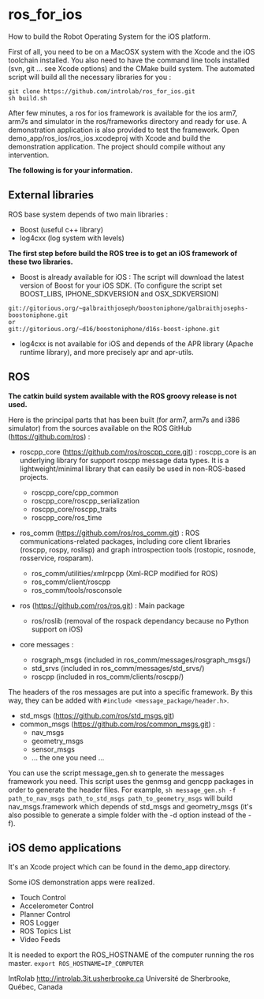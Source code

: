 ros_for_ios
===========

How to build the Robot Operating System for the iOS platform.

First of all, you need to be on a MacOSX system with the Xcode and the iOS toolchain
installed. You also need to have the command line tools installed (svn,
 git ... see Xcode options) and the CMake build system. The automated script will build all the necessary 
 libraries for you :

```
git clone https://github.com/introlab/ros_for_ios.git
sh build.sh
```

After few minutes, a ros for ios framework is available for the ios arm7, arm7s and
simulator in the ros/frameworks directory and ready for use. A demonstration 
application is also provided to test the framework. Open demo_app/ros_ios/ros_ios.xcodeproj with Xcode and 
build the demonstration application. The project should compile without any intervention.

**The following is for your information.**

External libraries
------------------

ROS base system depends of two main libraries :
* Boost (useful c++ library)
* log4cxx (log system with levels)

**The first step before build the ROS tree is to get an iOS framework of these
two libraries.**

* Boost is already available for iOS :
The script will download the latest version of Boost for your iOS SDK.
(To configure the script set BOOST_LIBS, IPHONE_SDKVERSION and OSX_SDKVERSION)

```
git://gitorious.org/~galbraithjoseph/boostoniphone/galbraithjosephs-boostoniphone.git
or
git://gitorious.org/~d16/boostoniphone/d16s-boost-iphone.git
```
 
* log4cxx is not available for iOS and depends of the APR library (Apache
runtime library), and more precisely apr and apr-utils.


ROS
---

**The catkin build system available with the ROS groovy release is not used.**

Here is the principal parts that has been built (for arm7, arm7s and i386
simulator) from the sources available on the ROS GitHub 
(https://github.com/ros) :

* roscpp_core (https://github.com/ros/roscpp_core.git) :
roscpp_core is an underlying library for support roscpp message data types. It is a 
lightweight/minimal library that can easily be used in non-ROS-based projects.
	- roscpp_core/cpp_common
	- roscpp_core/roscpp_serialization
	- roscpp_core/roscpp_traits
	- roscpp_core/ros_time

* ros_comm (https://github.com/ros/ros_comm.git) :
ROS communications-related packages, including core client libraries (roscpp, rospy,
roslisp) and graph introspection tools (rostopic, rosnode, rosservice, rosparam).
    - ros_comm/utilities/xmlrpcpp (Xml-RCP modified for ROS)
    - ros_comm/client/roscpp
    - ros_comm/tools/rosconsole

* ros (https://github.com/ros/ros.git) :
Main package
    - ros/roslib (removal of the rospack dependancy because no Python support
        on iOS)

* core messages :
    - rosgraph_msgs (included in ros_comm/messages/rosgraph_msgs/)
    - std_srvs (included in ros_comm/messages/std_srvs/)
    - roscpp (included in ros_comm/clients/roscpp/)

The headers of the ros messages are put into a specific framework. By this way, they
can be added with `#include <message_package/header.h>`.

- std_msgs (https://github.com/ros/std_msgs.git)
- common_msgs (https://github.com/ros/common_msgs.git) :
    - nav_msgs
    - geometry_msgs
    - sensor_msgs
    - ... the one you need ...

You can use the script message_gen.sh to generate the messages framework you need.
This script uses the genmsg and gencpp packages in order to generate the header files.
For example,
`sh message_gen.sh -f path_to_nav_msgs path_to_std_msgs path_to_geometry_msgs`
will build nav_msgs.framework which depends of std_msgs and geometry_msgs (it's also 
possible to generate a simple folder with the -d option instead of the -f).

iOS demo applications
---------------------

It's an Xcode project which can be found in the demo_app directory.

Some iOS demonstration apps were realized.

- Touch Control
- Accelerometer Control
- Planner Control
- ROS Logger
- ROS Topics List
- Video Feeds

It is needed to export the ROS_HOSTNAME of the computer running the ros master.
`export ROS_HOSTNAME=IP_COMPUTER`
 
IntRolab
http://introlab.3it.usherbrooke.ca
Université de Sherbrooke, Québec, Canada
